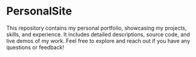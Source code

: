# PersonalSite
This repository contains my personal portfolio, showcasing my projects, skills, and experience. It includes detailed descriptions, source code, and live demos of my work. Feel free to explore and reach out if you have any questions or feedback!
